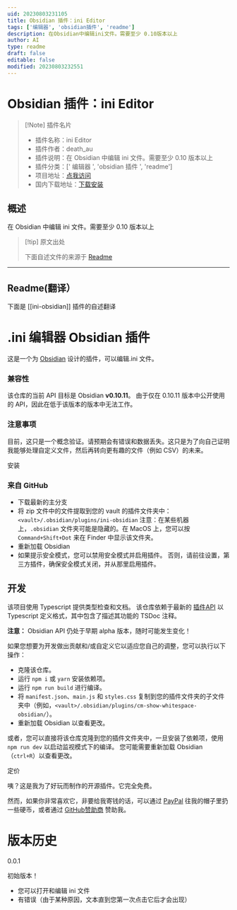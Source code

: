 ```yaml
---
uid: 20230803231105
title: Obsidian 插件：ini Editor
tags: ['编辑器', 'obsidian插件', 'readme']
description: 在Obsidian中编辑ini文件。需要至少 0.10版本以上
author: AI
type: readme
draft: false
editable: false
modified: 20230803232551
---
```


# Obsidian 插件：ini Editor

> [!Note] 插件名片
> - 插件名称：ini Editor
> - 插件作者：death_au
> - 插件说明：在 Obsidian 中编辑 ini 文件。需要至少 0.10 版本以上
> - 插件分类：[' 编辑器 ', 'obsidian 插件 ', 'readme']
> - 项目地址：[点我访问](https://github.com/deathau/ini-obsidian)
> - 国内下载地址：[下载安装](https://pkmer.cn/products/plugin/pluginMarket/?ini-obsidian)

## 概述

在 Obsidian 中编辑 ini 文件。需要至少 0.10 版本以上

> [!tip] 原文出处
>
>下面自述文件的来源于 [Readme](https://ghproxy.net/https://raw.githubusercontent.com/deathau/ini-obsidian/main/README.md)
>

---

## Readme(翻译）

下面是 [[ini-obsidian]] 插件的自述翻译

# .ini 编辑器 Obsidian 插件

这是一个为 [Obsidian](https://obsidian.md) 设计的插件，可以编辑.ini 文件。

### 兼容性

该仓库的当前 API 目标是 Obsidian **v0.10.11**。
由于仅在 0.10.11 版本中公开使用的 API，因此在低于该版本的版本中无法工作。

### 注意事项

目前，这只是一个概念验证。请预期会有错误和数据丢失。这只是为了向自己证明我能够处理自定义文件，然后再转向更有趣的文件（例如 CSV）的未来。

安装

### 来自 GitHub

- 下载最新的主分支
- 将 zip 文件中的文件提取到您的 vault 的插件文件夹中：`<vault>/.obsidian/plugins/ini-obsidian`
注意：在某些机器上，`.obsidian` 文件夹可能是隐藏的。在 MacOS 上，您可以按 `Command+Shift+Dot` 来在 Finder 中显示该文件夹。
- 重新加载 Obsidian
- 如果提示安全模式，您可以禁用安全模式并启用插件。
否则，请前往设置，第三方插件，确保安全模式关闭，并从那里启用插件。

## 开发

该项目使用 Typescript 提供类型检查和文档。
该仓库依赖于最新的 [插件API](https://github.com/obsidianmd/obsidian-api) 以 Typescript 定义格式，其中包含了描述其功能的 TSDoc 注释。

**注意：** Obsidian API 仍处于早期 alpha 版本，随时可能发生变化！

如果您想要为开发做出贡献和/或自定义它以适应您自己的调整，您可以执行以下操作：

- 克隆该仓库。
- 运行 `npm i` 或 `yarn` 安装依赖项。
- 运行 `npm run build` 进行编译。
- 将 `manifest.json`、`main.js` 和 `styles.css` 复制到您的插件文件夹的子文件夹中（例如，`<vault>/.obsidian/plugins/cm-show-whitespace-obsidian/`）。
- 重新加载 Obsidian 以查看更改。

或者，您可以直接将该仓库克隆到您的插件文件夹中，一旦安装了依赖项，使用 `npm run dev` 以启动监视模式下的编译。
您可能需要重新加载 Obsidian（`ctrl+R`）以查看更改。

定价

咦？这是我为了好玩而制作的开源插件。它完全免费。

然而，如果你非常喜欢它，非要给我寄钱的话，可以通过 [PayPal](https://paypal.me/deathau) 往我的帽子里扔一些硬币，或者通过 [GitHub赞助商](https://github.com/sponsors/deathau) 赞助我。

# 版本历史

0.0.1

初始版本！

- 您可以打开和编辑 ini 文件
- 有错误（由于某种原因，文本直到您第一次点击它后才会出现）



